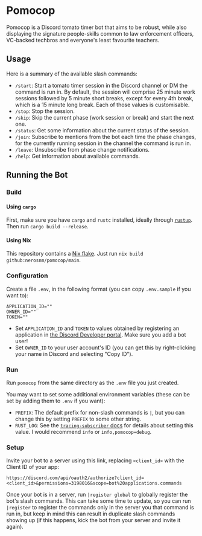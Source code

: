 # Pomocop

Pomocop is a Discord tomato timer bot that aims to be robust, while also displaying the signature 
people-skills common to law enforcement officers, VC-backed techbros and everyone's least favourite 
teachers.

## Usage

Here is a summary of the available slash commands:

- `/start`: Start a tomato timer session in the Discord channel or DM the command is run in. By 
   default, the session will comprise 25 minute work sessions followed by 5 minute short breaks, 
   except for every 4th break, which is a 15 minute long break. Each of those values is 
   customisable.
- `/stop`: Stop the session.
- `/skip`: Skip the current phase (work session or break) and start the next one.
- `/status`: Get some information about the current status of the session.
- `/join`: Subscribe to mentions from the bot each time the phase changes, for the currently running 
    session in the channel the command is run in.
- `/leave`: Unsubscribe from phase change notifications.
- `/help`: Get information about available commands.

## Running the Bot

### Build

#### Using `cargo`

First, make sure you have `cargo` and `rustc` installed, ideally through [`rustup`][rustup]. Then 
run `cargo build --release`.

#### Using Nix

This repository contains a [Nix flake][flakes]. Just run `nix build github:nerosnm/pomocop/main`.

### Configuration

Create a file `.env`, in the following format (you can copy `.env.sample` if you want to):

```
APPLICATION_ID=""
OWNER_ID=""
TOKEN=""
```

- Set `APPLICATION_ID` and `TOKEN` to values obtained by registering an application in [the Discord 
    Developer portal][dev-portal]. Make sure you add a bot user!
- Set `OWNER_ID` to your user account's ID (you can get this by right-clicking your name in Discord 
    and selecting "Copy ID").

### Run

Run `pomocop` from the same directory as the `.env` file you just created.

You may want to set some additional environment variables (these can be set by adding them to `.env` 
if you want):

- `PREFIX`: The default prefix for non-slash commands is `|`, but you can change this by setting 
    `PREFIX` to some other string.
- `RUST_LOG`: See the [`tracing-subscriber` docs][sub] for details about setting this value. I would 
    recommend `info` or `info,pomocop=debug`.

### Setup

Invite your bot to a server using this link, replacing `<client_id>` with the Client ID of your app:

`https://discord.com/api/oauth2/authorize?client_id=<client_id>&permissions=3198016&scope=bot%20applications.commands`

Once your bot is in a server, run `|register global` to globally register the bot's slash commands. 
This can take some time to update, so you can run `|register` to register the commands only in the 
server you that command is run in, but keep in mind this can result in duplicate slash commands 
showing up (if this happens, kick the bot from your server and invite it again).

[rustup]: https://rustup.rs
[flakes]: https://nixos.wiki/wiki/Flakes
[dev-portal]: https://discord.com/developers
[sub]: https://docs.rs/tracing-subscriber/0.2.15/tracing_subscriber/fmt/index.html#filtering-events-with-environment-variables

